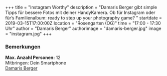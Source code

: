 +++
title = "Instagram Worthy"
description = "Damaris Berger gibt simple Tipps für bessere Fotos mit deiner HandyKamera. Ob für Instagram oder für’s Familienalbum: ready to step up your photography game? "
startdate = 2019-03-15T17:00:00Z
location = "Rosengarten (OG)"
time = "17:00 - 17:30 Uhr"
author = "Damaris Berger"
authorimage = "damaris-berger.jpg"
image = "instagram.jpg"
+++

### Bemerkungen
**Max. Anzahl Personen:** 12    
Mitbringen: Dein Smartphone    
[Damaris Berger](https://www.instagram.com/dmrsbrgr/)

